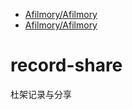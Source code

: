 - [Afilmory/Afilmory](https://github.com/Afilmory/Afilmory)
- [Afilmory/Afilmory](https://github.com/Afilmory/Afilmory)

# record-share
杜架记录与分享
